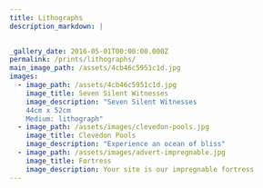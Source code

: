 ```yaml
---
title: Lithographs
description_markdown: |
    

_gallery_date: 2016-05-01T00:00:00.000Z
permalink: /prints/lithographs/
main_image_path: /assets/4cb46c5951c1d.jpg
images:
  - image_path: /assets/4cb46c5951c1d.jpg
    image_title: Seven Silent Witnesses
    image_description: "Seven Silent Witnesses
    44cm x 52cm
    Medium: lithograph"
  - image_path: /assets/images/clevedon-pools.jpg
    image_title: Clevedon Pools
    image_description: "Experience an ocean of bliss"
  - image_path: /assets/images/advert-impregnable.jpg
    image_title: Fortress
    image_description: Your site is our impregnable fortress
---
```

